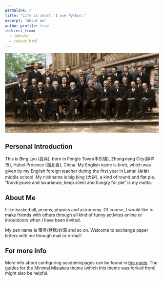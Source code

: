 ```yaml
---
permalink: /
title: "Life is short, I use Python."
excerpt: "About me"
author_profile: true
redirect_from: 
  - /about/
  - /about.html
---
```


![Thumbnail of Solvey](huiyi1.jpg)



Personal Introduction
------
This is  Bing Lyu (吕兵), born in Fengle Town(丰乐镇), Zhongxiang City(钟祥市), Hubei Province (湖北省), China. My English name is brett, which was given by my English foreign teacher during the first year in Lantai (兰台) middle school. My nickname is big bing (大饼), a kind of round and flat pie. "Inovtrysuve and luxuriance, keep silent and hungry for pie" is my motto.






About Me
-----
I like basketball, peoms, physics and astronomy. Of course, I would like to make friends with others  through all kind of funny activites online or in/outdoors when I have been invited.

My pen name is 曜灵/默默/妙源 and so on. Welcome to exchange paper letters with me through mail or e-mail!

<!--
整段整段的不可见内容
shenjingbing.jpg
youmaobing.jpg
silianbing.jpg
erbing.jpg
fanbing.jpg
zhongerbing.jpg
gongzhubing.jpg
libing.jpg
malisubing.jpg
shadan.jpg
-->



For more info
------
More info about configuring academicpages can be found in [the guide](https://academicpages.github.io/markdown/). The [guides for the Minimal Mistakes theme](https://mmistakes.github.io/minimal-mistakes/docs/configuration/) (which this theme was forked from) might also be helpful.
